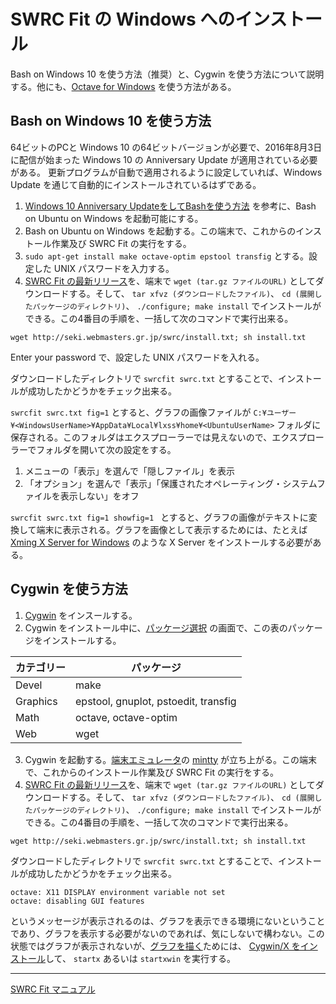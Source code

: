 # SWRC Fit の Windows へのインストール

Bash on Windows 10 を使う方法（推奨）と、Cygwin を使う方法について説明する。他にも、[Octave for Windows](http://wiki.octave.org/Octave_for_Microsoft_Windows#Octave-4.0.3) を使う方法がある。

## Bash on Windows 10 を使う方法

64ビットのPCと Windows 10 の64ビットバージョンが必要で、2016年8月3日に配信が始まった
Windows 10 の Anniversary Update が適用されている必要がある。
更新プログラムが自動で適用されるように設定していれば、Windows Update を通じて自動的にインストールされているはずである。

1. [Windows 10 Anniversary UpdateをしてBashを使う方法](http://beyondjapan.com/blog/2016/08/windows10-subsystem-for-linux)
を参考に、Bash on Ubuntu on Windows を起動可能にする。
2. Bash on Ubuntu on Windows を起動する。この端末で、これからのインストール作業及び SWRC Fit の実行をする。
3. `sudo apt-get install make octave-optim epstool transfig` とする。設定した UNIX パスワードを入力する。
4. [SWRC Fit の最新リリース](https://github.com/sekika/swrcfit/releases)を、端末で `wget (tar.gz ファイルのURL)` としてダウンロードする。そして、 `tar xfvz (ダウンロードしたファイル)`、 `cd (展開したパッケージのディレクトリ)`、 `./configure; make install` でインストールができる。この4番目の手順を、一括して次のコマンドで実行出来る。
```
wget http://seki.webmasters.gr.jp/swrc/install.txt; sh install.txt
```
Enter your password で、設定した UNIX パスワードを入れる。

ダウンロードしたディレクトリで `swrcfit swrc.txt` とすることで、インストールが成功したかどうかをチェック出来る。

`swrcfit swrc.txt fig=1` とすると、グラフの画像ファイルが `C:¥ユーザー¥<WindowsUserName>¥AppData¥Local¥lxss¥home¥<UbuntuUserName>` フォルダに保存される。このフォルダはエクスプローラーでは見えないので、エクスプローラーでフォルダを開いて次の設定をする。

1. メニューの「表示」を選んで「隠しファイル」を表示
2. 「オプション」を選んで「表示」「保護されたオペレーティング・システムファイルを表示しない」をオフ

`swrcfit swrc.txt fig=1 showfig=1 ` とすると、グラフの画像がテキストに変換して端末に表示される。グラフを画像として表示するためには、たとえば [Xming X Server for Windows](http://www.straightrunning.com/XmingNotes/) のような X Server をインストールする必要がある。

## Cygwin を使う方法

1. [Cygwin](https://www.cygwin.com/) をインスールする。
2. Cygwin をインストール中に、[パッケージ選択](http://so-zou.jp/software/tech/tool/compatibility-layer/cygwin/introduction/install.htm#package-selection) の画面で、この表のパッケージをインストールする。

  |カテゴリー|パッケージ|
  |--------|-------|
  |Devel   |make   |
  |Graphics|epstool, gnuplot, pstoedit, transfig|
  |Math    |octave, octave-optim|
  |Web     |wget   |
3. Cygwin を起動する。[端末エミュレータ](http://ja.wikipedia.org/wiki/%E7%AB%AF%E6%9C%AB%E3%82%A8%E3%83%9F%E3%83%A5%E3%83%AC%E3%83%BC%E3%82%BF)の [mintty](https://code.google.com/p/mintty/) が立ち上がる。この端末で、これからのインストール作業及び SWRC Fit の実行をする。
4. [SWRC Fit の最新リリース](https://github.com/sekika/swrcfit/releases)を、端末で `wget (tar.gz ファイルのURL)` としてダウンロードする。そして、 `tar xfvz (ダウンロードしたファイル)`、 `cd (展開したパッケージのディレクトリ)`、 `./configure; make install` でインストールができる。この4番目の手順を、一括して次のコマンドで実行出来る。
```
wget http://seki.webmasters.gr.jp/swrc/install.txt; sh install.txt
```

ダウンロードしたディレクトリで `swrcfit swrc.txt` とすることで、インストールが成功したかどうかをチェック出来る。

```
octave: X11 DISPLAY environment variable not set
octave: disabling GUI features
```

というメッセージが表示されるのは、グラフを表示できる環境にないということであり、グラフを表示する必要がないのであれば、気にしないで構わない。この状態ではグラフが表示されないが、[グラフを描く](graph.md)ためには、
[Cygwin/X をインストール](http://x.cygwin.com/docs/ug/setup.html)して、 `startx` あるいは `startxwin` を実行する。

----
[SWRC Fit マニュアル](README.md)
